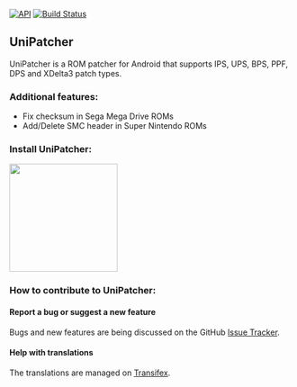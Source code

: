 [![API](https://img.shields.io/badge/API-14%2B-brightgreen.svg?style=flat)](https://android-arsenal.com/api?level=14)
[![Build Status](https://travis-ci.org/btimofeev/UniPatcher.svg?branch=master)](https://travis-ci.org/btimofeev/UniPatcher)

UniPatcher
----------

UniPatcher is a ROM patcher for Android that supports IPS, UPS, BPS, PPF, DPS and XDelta3 patch types.

### Additional features:

* Fix checksum in Sega Mega Drive ROMs
* Add/Delete SMC header in Super Nintendo ROMs

### Install UniPatcher:

[<img src="https://play.google.com/intl/de_de/badges/images/generic/en_badge_web_generic.png" width="192">](https://play.google.com/store/apps/details?id=org.emunix.unipatcher)

### How to contribute to UniPatcher:

#### Report a bug or suggest a new feature

Bugs and new features are being discussed on the GitHub [Issue Tracker](https://github.com/btimofeev/UniPatcher/issues).

#### Help with translations
The translations are managed on [Transifex](https://www.transifex.com/unipatcher/unipatcher/). 
